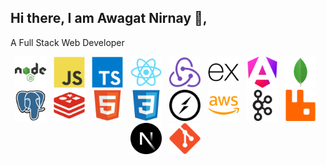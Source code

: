 ## Hi there, I am Awagat Nirnay 👋,
A Full Stack Web Developer


<div align="center">
	<img width="50" src="https://github.com/devicons/devicon/blob/master/icons/nodejs/nodejs-original-wordmark.svg" alt="Node.js" title="Node.js"/> &nbsp;
	<img width="50" src="https://github.com/devicons/devicon/blob/master/icons/javascript/javascript-original.svg" alt="JavaScript" title="JavaScript"/> &nbsp;
	<img width="50" src="https://github.com/devicons/devicon/blob/master/icons/typescript/typescript-original.svg" alt="TypeScript" title="TypeScript"/> &nbsp;
	<img width="50" src="https://github.com/devicons/devicon/blob/master/icons/react/react-original.svg" alt="React" title="React"/> &nbsp;
	<img width="50" src="https://github.com/devicons/devicon/blob/master/icons/redux/redux-original.svg" alt="Redux" title="Redux"/> &nbsp;
	<img width="50" src="https://github.com/devicons/devicon/blob/master/icons/express/express-original.svg" alt="Express" title="Express"/> &nbsp;
	<img width="50" src="https://github.com/devicons/devicon/blob/master/icons/angular/angular-original.svg" alt="Angular" title="Angular"/> &nbsp;
	<img width="50" src="https://github.com/devicons/devicon/blob/master/icons/mongodb/mongodb-original.svg" alt="MongodB" title="MongoDB"/> &nbsp;
	<img width="50" src="https://github.com/devicons/devicon/blob/master/icons/postgresql/postgresql-original.svg" alt="PostgreSQL" title="PostgreSQL"/> &nbsp;
	<img width="50" src="https://github.com/devicons/devicon/blob/master/icons/redis/redis-plain.svg" alt="Redis" title="Redis"/> &nbsp;
	<img width="50" src="https://github.com/devicons/devicon/blob/master/icons/html5/html5-original.svg" alt="HTML5" title="HTML5"/> &nbsp;
	<img width="50" src="https://github.com/devicons/devicon/blob/master/icons/css3/css3-original.svg" alt="CSS3" title="CSS3"/> &nbsp;
	<img width="50" src="https://github.com/devicons/devicon/blob/master/icons/socketio/socketio-original.svg" alt="socket.io" title="socket.io"/> &nbsp;
	<img width="50" src="https://github.com/devicons/devicon/blob/master/icons/amazonwebservices/amazonwebservices-plain-wordmark.svg" alt="AWS" title="AWS"/> &nbsp;
	<img width="50" src="https://github.com/devicons/devicon/blob/master/icons/apachekafka/apachekafka-original.svg" alt="Kafka" title="Kafka"/> &nbsp;
	<img width="50" src="https://github.com/devicons/devicon/blob/master/icons/rabbitmq/rabbitmq-original.svg" alt="RabbitMQ" title="RabbitMQ"/> &nbsp;
	<img width="50" src="https://github.com/devicons/devicon/blob/master/icons/nextjs/nextjs-original.svg" alt="Nextjs" title="Nextjs"/> &nbsp;
	<img width="50" src="https://github.com/devicons/devicon/blob/master/icons/git/git-original.svg" alt="Github" title="Github"/> &nbsp;
</div>

<!--
**awanir/awanir** is a ✨ _special_ ✨ repository because its `README.md` (this file) appears on your GitHub profile.

Here are some ideas to get you started:

- 🔭 I’m currently working on ...
- 🌱 I’m currently learning ...
- 👯 I’m looking to collaborate on ...
- 🤔 I’m looking for help with ...
- 💬 Ask me about ...
- 📫 How to reach me: ...
- 😄 Pronouns: ...
- ⚡ Fun fact: ...
-->
